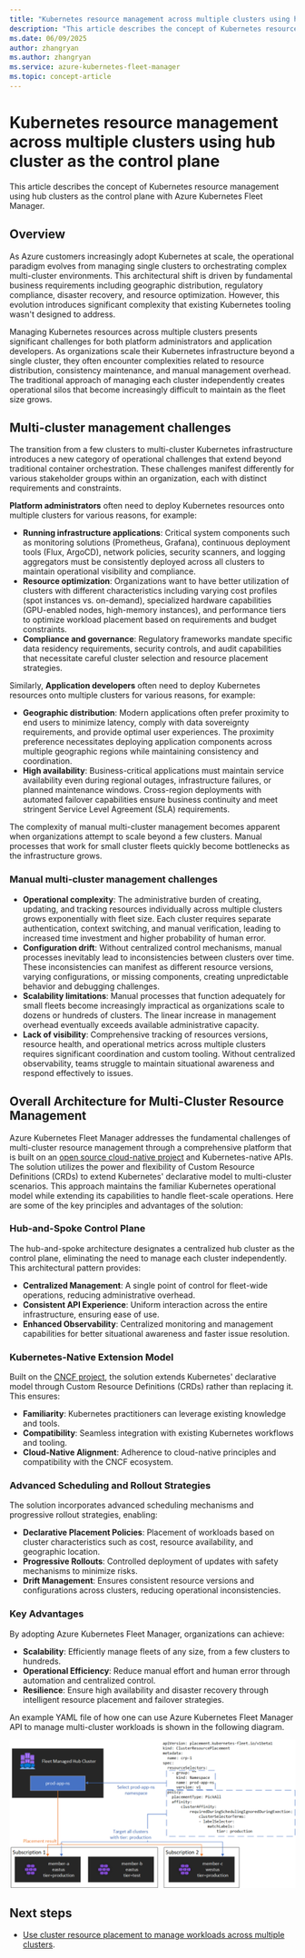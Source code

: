 ```yaml
---
title: "Kubernetes resource management across multiple clusters using hub cluster as the control plane"
description: "This article describes the concept of Kubernetes resource management using hub clusters as the control plane with Azure Kubernetes Fleet Manager (Kubernetes Fleet)."
ms.date: 06/09/2025
author: zhangryan
ms.author: zhangryan
ms.service: azure-kubernetes-fleet-manager
ms.topic: concept-article
---
```


# Kubernetes resource management across multiple clusters using hub cluster as the control plane

This article describes the concept of Kubernetes resource management using hub clusters as the control plane with Azure Kubernetes Fleet Manager.

## Overview

As Azure customers increasingly adopt Kubernetes at scale, the operational paradigm evolves from managing single clusters to orchestrating complex multi-cluster environments. This architectural shift is driven by fundamental business requirements including geographic distribution, regulatory compliance, disaster recovery, and resource optimization. However, this evolution introduces significant complexity that existing Kubernetes tooling wasn't designed to address.

Managing Kubernetes resources across multiple clusters presents significant challenges for both platform administrators and application developers. As organizations scale their Kubernetes infrastructure beyond a single cluster, they often encounter complexities related to resource distribution, consistency maintenance, and manual management overhead. The traditional approach of managing each cluster independently creates operational silos that become increasingly difficult to maintain as the fleet size grows.

## Multi-cluster management challenges

The transition from a few clusters to multi-cluster Kubernetes infrastructure introduces a new category of operational challenges that extend beyond traditional container orchestration. These challenges manifest differently for various stakeholder groups within an organization, each with distinct requirements and constraints.

**Platform administrators** often need to deploy Kubernetes resources onto multiple clusters for various reasons, for example:

- **Running infrastructure applications**: Critical system components such as monitoring solutions (Prometheus, Grafana), continuous deployment tools (Flux, ArgoCD), network policies, security scanners, and logging aggregators must be consistently deployed across all clusters to maintain operational visibility and compliance.
- **Resource optimization**: Organizations want to have better utilization of clusters with different characteristics including varying cost profiles (spot instances vs. on-demand), specialized hardware capabilities (GPU-enabled nodes, high-memory instances), and performance tiers to optimize workload placement based on requirements and budget constraints.
- **Compliance and governance**: Regulatory frameworks mandate specific data residency requirements, security controls, and audit capabilities that necessitate careful cluster selection and resource placement strategies.

Similarly, **Application developers** often need to deploy Kubernetes resources onto multiple clusters for various reasons, for example:

- **Geographic distribution**: Modern applications often prefer proximity to end users to minimize latency, comply with data sovereignty requirements, and provide optimal user experiences. The proximity preference necessitates deploying application components across multiple geographic regions while maintaining consistency and coordination.
- **High availability**: Business-critical applications must maintain service availability even during regional outages, infrastructure failures, or planned maintenance windows. Cross-region deployments with automated failover capabilities ensure business continuity and meet stringent Service Level Agreement (SLA) requirements.

The complexity of manual multi-cluster management becomes apparent when organizations attempt to scale beyond a few clusters. Manual processes that work for small cluster fleets quickly become bottlenecks as the infrastructure grows.

### Manual multi-cluster management challenges

- **Operational complexity**: The administrative burden of creating, updating, and tracking resources individually across multiple clusters grows exponentially with fleet size. Each cluster requires separate authentication, context switching, and manual verification, leading to increased time investment and higher probability of human error.
- **Configuration drift**: Without centralized control mechanisms, manual processes inevitably lead to inconsistencies between clusters over time. These inconsistencies can manifest as different resource versions, varying configurations, or missing components, creating unpredictable behavior and debugging challenges.
- **Scalability limitations**: Manual processes that function adequately for small fleets become increasingly impractical as organizations scale to dozens or hundreds of clusters. The linear increase in management overhead eventually exceeds available administrative capacity.
- **Lack of visibility**: Comprehensive tracking of resources versions, resource health, and operational metrics across multiple clusters requires significant coordination and custom tooling. Without centralized observability, teams struggle to maintain situational awareness and respond effectively to issues.

## Overall Architecture for Multi-Cluster Resource Management

Azure Kubernetes Fleet Manager addresses the fundamental challenges of multi-cluster resource management through a comprehensive platform that is built on an [open source cloud-native project][kubefleet] and Kubernetes-native APIs. The solution utilizes the power and flexibility of Custom Resource Definitions (CRDs) to extend Kubernetes' declarative model to multi-cluster scenarios. This approach maintains the familiar Kubernetes operational model while extending its capabilities to handle fleet-scale operations. Here are some of the key principles and advantages of the solution:

### Hub-and-Spoke Control Plane

The hub-and-spoke architecture designates a centralized hub cluster as the control plane, eliminating the need to manage each cluster independently. This architectural pattern provides:
- **Centralized Management**: A single point of control for fleet-wide operations, reducing administrative overhead.
- **Consistent API Experience**: Uniform interaction across the entire infrastructure, ensuring ease of use.
- **Enhanced Observability**: Centralized monitoring and management capabilities for better situational awareness and faster issue resolution.

### Kubernetes-Native Extension Model

Built on the [CNCF project][kubefleet], the solution extends Kubernetes' declarative model through Custom Resource Definitions (CRDs) rather than replacing it. This ensures:
- **Familiarity**: Kubernetes practitioners can leverage existing knowledge and tools.
- **Compatibility**: Seamless integration with existing Kubernetes workflows and tooling.
- **Cloud-Native Alignment**: Adherence to cloud-native principles and compatibility with the CNCF ecosystem.

### Advanced Scheduling and Rollout Strategies

The solution incorporates advanced scheduling mechanisms and progressive rollout strategies, enabling:
- **Declarative Placement Policies**: Placement of workloads based on cluster characteristics such as cost, resource availability, and geographic location.
- **Progressive Rollouts**: Controlled deployment of updates with safety mechanisms to minimize risks.
- **Drift Management**: Ensures consistent resource versions and configurations across clusters, reducing operational inconsistencies.

### Key Advantages

By adopting Azure Kubernetes Fleet Manager, organizations can achieve:
- **Scalability**: Efficiently manage fleets of any size, from a few clusters to hundreds.
- **Operational Efficiency**: Reduce manual effort and human error through automation and centralized control.
- **Resilience**: Ensure high availability and disaster recovery through intelligent resource placement and failover strategies.

An example YAML file of how one can use Azure Kubernetes Fleet Manager API to manage multi-cluster workloads is shown in the following diagram.

[![Diagram that shows how Kubernetes resource are propagated to member clusters.](./media/conceptual-resource-propagation.png)](./media/conceptual-resource-propagation.png#lightbox)

## Next steps

* [Use cluster resource placement to manage workloads across multiple clusters](./concepts-resource-propagation.md).

<!-- LINKS - external -->
[kubefleet]: https://github.com/kubefleet-dev/kubefleet
